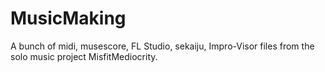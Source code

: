 # MusicMaking

A bunch of midi, musescore, FL Studio, sekaiju, Impro-Visor files from the solo music project MisfitMediocrity.